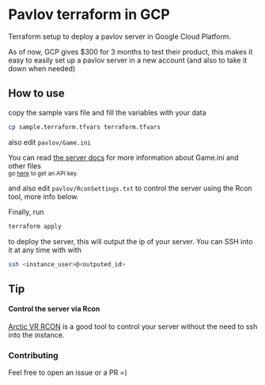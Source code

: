 # Pavlov terraform in GCP
Terraform setup to deploy a pavlov server in Google Cloud Platform.

As of now, GCP gives $300 for 3 months to test their product, this makes it easy to easily set up a pavlov server in a new account (and also to take it down when needed)

## How to use

copy the sample vars file and fill the variables with your data
```bash
cp sample.terraform.tfvars terraform.tfvars
```
also edit `pavlov/Game.ini`

You can read [the server docs](http://wiki.pavlov-vr.com/index.php?title=Dedicated_server#Configuring_Game.ini) for more information about Game.ini and other files
<br><sub>go [here](https://pavlov-ms.vankrupt.com/servers/v1/key) to get an API key.</sub>

and also edit `pavlov/RconSettings.txt` to control the server using the Rcon tool, more info below.

Finally, run
```bash
terraform apply
```
to deploy the server, this will output the ip of your server. You can SSH into it at any time with with
```bash
ssh <instance_user>@<outputed_id>
```

## Tip
#### Control the server via Rcon
[Arctic VR RCON](https://pavlovrcon.com/rcon/) is a good tool to control your server without the need to ssh into the instance.

### Contributing
Feel free to open an issue or a PR =)
